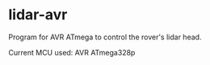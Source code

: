 # lidar-avr

Program for AVR ATmega to control the rover's lidar head.

Current MCU used: AVR ATmega328p
